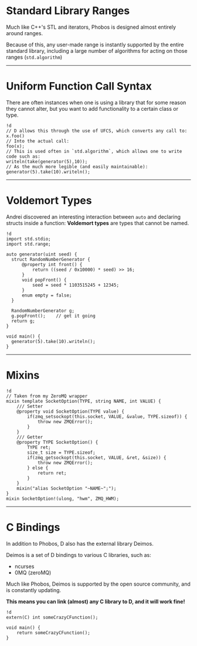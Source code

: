 # Standard Library Ranges

Much like C++'s STL and iterators, Phobos is designed almost entirely around ranges.

Because of this, any user-made range is instantly supported by the entire standard library,
including a large number of algorithms for acting on those ranges (`std.algorithm`)

---

# Uniform Function Call Syntax

There are often instances when one is using a library that for some reason they cannot alter,
but you want to add functionality to a certain class or type.

	!d
	// D allows this through the use of UFCS, which converts any call to:
	x.foo()
	// Into the actual call:
	foo(x);
	// This is used often in `std.algorithm`, which allows one to write code such as:
	writeln(take(generator(5),10));
	// As the much more legible (and easily maintainable):
	generator(5).take(10).writeln();

---

# Voldemort Types

Andrei discovered an interesting interaction between `auto` and declaring structs inside a function:
**Voldemort types** are types that cannot be named.

	!d
	import std.stdio;
	import std.range;

	auto generator(uint seed) { 
	  struct RandomNumberGenerator {
		  @property int front() {
		      return ((seed / 0x10000) * seed) >> 16;
		  }
		  void popFront() {
		      seed = seed * 1103515245 + 12345;
		  }
		  enum empty = false;
	  }
	 
	  RandomNumberGenerator g;
	  g.popFront();    // get it going
	  return g;
	}

	void main() {
	  generator(5).take(10).writeln();
	}

---

# Mixins

	!d
	// Taken from my ZeroMQ wrapper
	mixin template SocketOption(TYPE, string NAME, int VALUE) {
		/// Setter
		@property void SocketOption(TYPE value) {
			if(zmq_setsockopt(this.socket, VALUE, &value, TYPE.sizeof)) {
				throw new ZMQError();
			}
		}
		/// Getter
		@property TYPE SocketOption() {
			TYPE ret;
			size_t size = TYPE.sizeof;
			if(zmq_getsockopt(this.socket, VALUE, &ret, &size)) {
				throw new ZMQError();
			} else {
				return ret;
			}
		}
		mixin("alias SocketOption "~NAME~";");
	}
	mixin SocketOption!(ulong, "hwm", ZMQ_HWM);

---

# C Bindings

In addition to Phobos, D also has the external library Deimos.

Deimos is a set of D bindings to various C libraries, such as:

- ncurses
- 0MQ (zeroMQ)

Much like Phobos, Deimos is supported by the open source community, and is constantly updating.

**This means you can link (almost) any C library to D, and it will work fine!**

	!d
	extern(C) int someCrazyCFunction();
	
	void main() {
		return someCrazyCFunction();
	}

